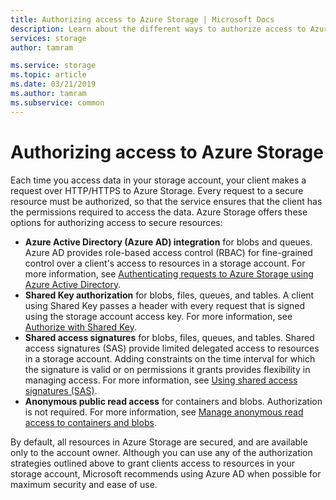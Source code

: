 ```yaml
---
title: Authorizing access to Azure Storage | Microsoft Docs
description: Learn about the different ways to authorize access to Azure Storage, including Azure Active Directory, Shared Key authentication, or shared access signatures.
services: storage
author: tamram

ms.service: storage
ms.topic: article
ms.date: 03/21/2019
ms.author: tamram
ms.subservice: common
---
```


# Authorizing access to Azure Storage

Each time you access data in your storage account, your client makes a request over HTTP/HTTPS to Azure Storage. Every request to a secure resource must be authorized, so that the service ensures that the client has the permissions required to access the data. Azure Storage offers these options for authorizing access to secure resources:

- **Azure Active Directory (Azure AD) integration** for blobs and queues. Azure AD provides role-based access control (RBAC) for fine-grained control over a client's access to resources in a storage account. For more information, see [Authenticating requests to Azure Storage using Azure Active Directory](storage-auth-aad.md).
- **Shared Key authorization** for blobs, files, queues, and tables. A client using Shared Key passes a header with every request that is signed using the storage account access key. For more information, see [Authorize with Shared Key](https://docs.microsoft.com/rest/api/storageservices/authenticate-with-shared-key/).
- **Shared access signatures** for blobs, files, queues, and tables. Shared access signatures (SAS) provide limited delegated access to resources in a storage account. Adding constraints on the time interval for which the signature is valid or on permissions it grants provides flexibility in managing access. For more information, see [Using shared access signatures (SAS)](storage-dotnet-shared-access-signature-part-1.md).
- **Anonymous public read access** for containers and blobs. Authorization is not required. For more information, see [Manage anonymous read access to containers and blobs](../blobs/storage-manage-access-to-resources.md).  

By default, all resources in Azure Storage are secured, and are available only to the account owner. Although you can use any of the authorization strategies outlined above to grant clients access to resources in your storage account, Microsoft recommends using Azure AD when possible for maximum security and ease of use. 



